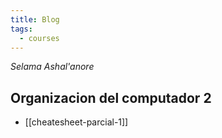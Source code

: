 ```yaml
---
title: Blog
tags:
  - courses
---
```

_Selama Ashal'anore_

## Organizacion del computador 2

- [[cheatesheet-parcial-1]]